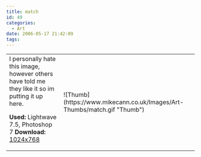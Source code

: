 ```yaml
---
title: match
id: 49
categories:
  - Art
date: 2006-05-17 21:42:09
tags:
---
```


<table width="100%" cellspacing="0" cellpadding="0" border="0">
<tr>
<td>I personally hate this image, however others have told me they like it so im putting it up here.

<span style="font-weight: bold">Used:</span> Lightwave 7.5, Photoshop 7
<span style="font-weight: bold">Download:</span> [1024x768](https://www.mikecann.co.uk/Images/Art-Full/match.jpg)</td>
<td>![Thumb](https://www.mikecann.co.uk/Images/Art-Thumbs/match.gif "Thumb")</td>
</tr>
</table>